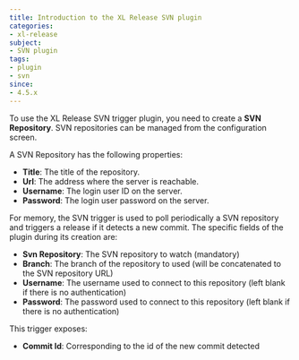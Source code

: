 ```yaml
---
title: Introduction to the XL Release SVN plugin
categories:
- xl-release
subject:
- SVN plugin
tags:
- plugin
- svn
since:
- 4.5.x
---
```


To use the XL Release SVN trigger plugin, you need to create a **SVN Repository**. SVN repositories can be managed from the configuration screen.

A SVN Repository has the following properties:

* **Title**: The title of the repository.
* **Url**: The address where the server is reachable.
* **Username**: The login user ID on the server.
* **Password**: The login user password on the server.

For memory, the SVN trigger is used to poll periodically a SVN repository and triggers a release if it detects a new commit. The specific fields of the plugin during its creation are:

* **Svn Repository**: The SVN repository to watch (mandatory)
* **Branch**: The branch of the repository to used (will be concatenated to the SVN repository URL)
* **Username**: The username used to connect to this repository (left blank if there is no authentication)
* **Password**: The password used to connect to this repository (left blank if there is no authentication)

This trigger exposes:

* **Commit Id**: Corresponding to the id of the new commit detected
